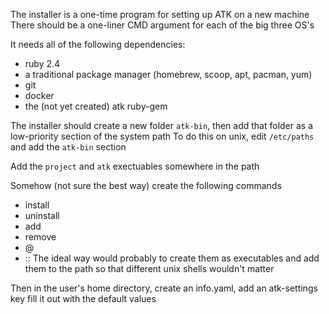 The installer is a one-time program for setting up ATK on a new machine
There should be a one-liner CMD argument for each of the big three OS's

It needs all of the following dependencies:
- ruby 2.4
- a traditional package manager (homebrew, scoop, apt, pacman, yum)
- git
- docker
- the (not yet created) atk ruby-gem

The installer should create a new folder `atk-bin`, then add that folder as a low-priority section of the system path
    To do this on unix, edit `/etc/paths` and add the `atk-bin` section

Add the `project` and `atk` exectuables somewhere in the path


Somehow (not sure the best way) create the following commands
- install
- uninstall
- add
- remove
- @
- ::
The ideal way would probably to create them as executables and add them to the path so that different unix shells wouldn't matter


Then in the user's home directory, create an info.yaml, add an atk-settings key
fill it out with the default values

